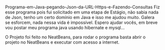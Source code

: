 Programa-em-Java-pegando-Json-da-URL-Https-e-Fazendo-Consultas
Fiz esse programa pois fui solicitado em uma etapa de Estágio, não sabia nada de Json, tenho um certo domínio em Java e isso me ajudou muito. Galera se esforcem, nada nessa vida é impossível. Espero ajudar vocês, em breve vou postar meu programa java usando hibernate e mysql... 


O Projeto foi feito no NeatBeans, para rodar o programa basta abrir o projeto no NeatBeans e executar com acesso a internet.
